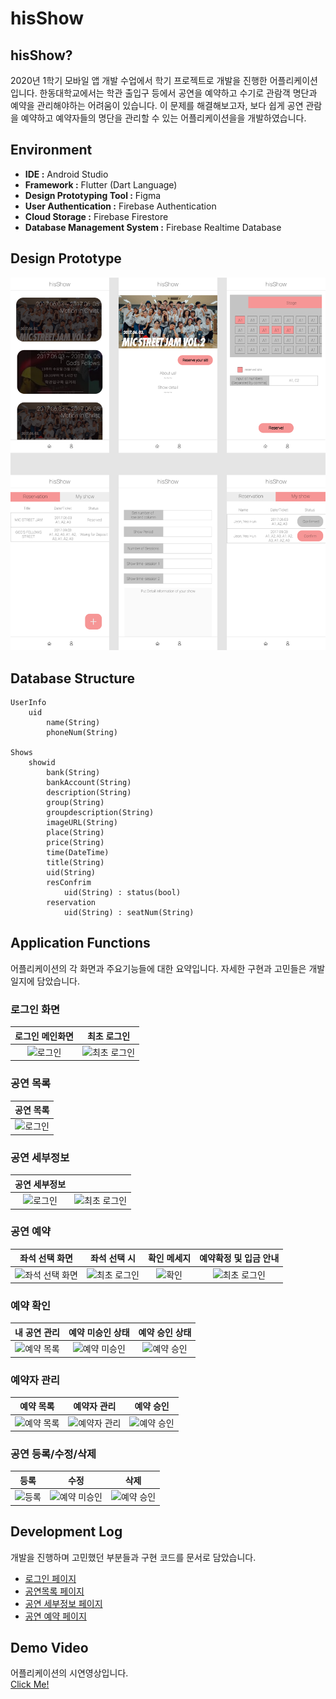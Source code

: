 # hisShow

## hisShow?

2020년 1학기 모바일 앱 개발 수업에서 학기 프로젝트로 개발을 진행한 어플리케이션입니다. 한동대학교에서는 학관 출입구 등에서 공연을 예약하고 수기로 관람객 명단과 예약을 관리해야하는 어려움이 있습니다. 이 문제를 해결해보고자, 보다 쉽게 공연 관람을 예약하고 예약자들의 명단을 관리할 수 있는 어플리케이션을을 개발하였습니다.

## Environment

- **IDE :** Android Studio
- **Framework :** Flutter (Dart Language)
- **Design Prototyping Tool :** Figma
- **User Authentication :** Firebase Authentication
- **Cloud Storage :** Firebase Firestore
- **Database Management System :** Firebase Realtime Database

## Design Prototype

<img src="https://github.com/jeonyeohun/jeonyeohun.github.io/blob/main/content/blog/assets/post_images/hisShow_prototyping.png?raw=true" />
<br>

## Database Structure

```
UserInfo
    uid
        name(String)
        phoneNum(String)

Shows
    showid
        bank(String)
        bankAccount(String)
        description(String)
        group(String)
        groupdescription(String)
        imageURL(String)
        place(String)
        price(String)
        time(DateTime)
        title(String)
        uid(String)
        resConfrim
            uid(String) : status(bool)
        reservation
            uid(String) : seatNum(String)
```

## Application Functions

어플리케이션의 각 화면과 주요기능들에 대한 요약입니다. 자세한 구현과 고민들은 개발일지에 담았습니다.

### 로그인 화면

|                                          로그인 메인화면                                           |                                                    최초 로그인                                                     |
| :------------------------------------------------------------------------------------------------: | :----------------------------------------------------------------------------------------------------------------: |
| ![로그인](https://github.com/jeonyeohun/hisShow/blob/master/assets/screenshots/login.png?raw=true) | ![최초 로그인](https://github.com/jeonyeohun/hisShow/blob/master/assets/screenshots/new_user-invalid.png?raw=true) |

### 공연 목록

| 공연 목록  
| :------------------------------------------------------------------------------------------------: |
| ![로그인](https://github.com/jeonyeohun/hisShow/blob/master/assets/screenshots/show_list.png?raw=true) |

### 공연 세부정보

|                                               공연 세부정보                                                |                                                                                                                 |
| :--------------------------------------------------------------------------------------------------------: | :-------------------------------------------------------------------------------------------------------------: |
| ![로그인](https://github.com/jeonyeohun/hisShow/blob/master/assets/screenshots/show_detail-1.png?raw=true) | ![최초 로그인](https://github.com/jeonyeohun/hisShow/blob/master/assets/screenshots/show_detail-2.png?raw=true) |

### 공연 예약

|                                               좌석 선택 화면                                               |                                                   좌석 선택 시                                                   |                                             확인 메세지                                              |                                             예약확정 및 입금 안내                                             |
| :--------------------------------------------------------------------------------------------------------: | :--------------------------------------------------------------------------------------------------------------: | :--------------------------------------------------------------------------------------------------: | :-----------------------------------------------------------------------------------------------------------: |
| ![좌석 선택 화면](https://github.com/jeonyeohun/hisShow/blob/master/assets/screenshots/seats.png?raw=true) | ![최초 로그인](https://github.com/jeonyeohun/hisShow/blob/master/assets/screenshots/seats_selected.png?raw=true) | ![확인](https://github.com/jeonyeohun/hisShow/blob/master/assets/screenshots/seats_ask.png?raw=true) | ![최초 로그인](https://github.com/jeonyeohun/hisShow/blob/master/assets/screenshots/seats_apply.png?raw=true) |

### 예약 확인

|                                                내 공연 관리                                                |                                                    예약 미승인 상태                                                     |                                                       예약 승인 상태                                                       |
| :--------------------------------------------------------------------------------------------------------: | :---------------------------------------------------------------------------------------------------------------------: | :------------------------------------------------------------------------------------------------------------------------: |
| ![예약 목록](https://github.com/jeonyeohun/hisShow/blob/master/assets/screenshots/my_reserve.png?raw=true) | ![예약 미승인](https://github.com/jeonyeohun/hisShow/blob/master/assets/screenshots/reserve_not_confirmed.png?raw=true) | ![예약 승인](https://github.com/jeonyeohun/hisShow/blob/master/assets/screenshots/reservation_ticket_changed.png?raw=true) |

### 예약자 관리

|                                                예약 목록                                                |                                                     예약자 관리                                                     |                                                     예약 승인                                                      |
| :-----------------------------------------------------------------------------------------------------: | :-----------------------------------------------------------------------------------------------------------------: | :----------------------------------------------------------------------------------------------------------------: |
| ![예약 목록](https://github.com/jeonyeohun/hisShow/blob/master/assets/screenshots/my_show.png?raw=true) | ![예약자 관리](https://github.com/jeonyeohun/hisShow/blob/master/assets/screenshots/reservation_check.png?raw=true) | ![예약 승인](https://github.com/jeonyeohun/hisShow/blob/master/assets/screenshots/reservation_dialog.png?raw=true) |

### 공연 등록/수정/삭제

|                                                   등록                                                   |                                                   수정                                                   |                                                  삭제                                                  |
| :------------------------------------------------------------------------------------------------------: | :------------------------------------------------------------------------------------------------------: | :----------------------------------------------------------------------------------------------------: |
| ![등록](https://github.com/jeonyeohun/hisShow/blob/master/assets/screenshots/register_show.png?raw=true) | ![예약 미승인](https://github.com/jeonyeohun/hisShow/blob/master/assets/screenshots/modify.png?raw=true) | ![예약 승인](https://github.com/jeonyeohun/hisShow/blob/master/assets/screenshots/delete.png?raw=true) |

## Development Log

개발을 진행하며 고민했던 부분들과 구현 코드를 문서로 담았습니다.

- [로그인 페이지](https://jeonyeohun.github.io/2020/06/29/hisShow-%EB%A1%9C%EA%B7%B8%EC%9D%B8%ED%8E%98%EC%9D%B4%EC%A7%80.html)
- [공연목록 페이지](https://jeonyeohun.github.io/2020/06/29/hisShow-%EA%B3%B5%EC%97%B0%EB%AA%A9%EB%A1%9D%ED%8E%98%EC%9D%B4%EC%A7%80.html)
- [공연 세부정보 페이지](https://jeonyeohun.github.io/2020/08/17/hisShow-%EA%B3%B5%EC%97%B0%EC%98%88%EC%95%BD%ED%8E%98%EC%9D%B4%EC%A7%80.html)
- [공연 예약 페이지](https://jeonyeohun.github.io/2020/08/17/hisShow-%EA%B3%B5%EC%97%B0%EC%98%88%EC%95%BD%ED%8E%98%EC%9D%B4%EC%A7%80.html)

## Demo Video

어플리케이션의 시연영상입니다.<br>
[Click Me!](https://www.youtube.com/watch?v=jtHrCCaDDHk)

